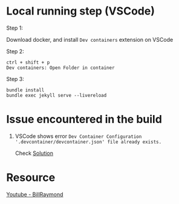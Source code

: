 # Local running step (VSCode)
Step 1:

Download docker, and install `Dev containers` extension on VSCode

Step 2: 

```
ctrl + shift + p
Dev containers: Open Folder in container
``` 


Step 3:
```
bundle install
bundle exec jekyll serve --livereload
```

# Issue encountered in the build

1. VSCode shows error `Dev Container Configuration '.devcontainer/devcontainer.json' file already exists.`

    Check [Solution](https://github.com/microsoft/vscode-remote-release/issues/9303)

# Resource
[Youtube - BillRaymond](https://www.youtube.com/watch?v=zijOXpZzdvs&list=PLWzwUIYZpnJuT0sH4BN56P5oWTdHJiTNq)